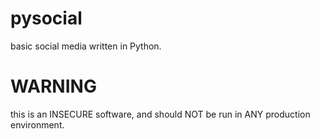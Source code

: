 # pysocial
basic social media written in Python.
# WARNING
this is an INSECURE software, and should NOT be run in ANY production environment.
